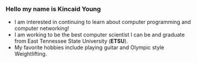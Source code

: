 ### Hello my name is Kincaid Young

- I am interested in continuing to learn about computer programming and computer networking! 
- I am working to be the best computer scientist I can be and graduate from East Tennessee State University (**ETSU**).
- My favorite hobbies include playing guitar and Olympic style Weightlifting.

<!--
**caidkin87/caidkin87** is a ✨ _special_ ✨ repository because its `README.md` (this file) appears on your GitHub profile.

Here are some ideas to get you started:

- 🔭 I’m currently working on ...
- 🌱 I’m currently learning ...
- 👯 I’m looking to collaborate on ...
- 🤔 I’m looking for help with ...
- 💬 Ask me about ...
- 📫 How to reach me: ...
- 😄 Pronouns: ...
- ⚡ Fun fact: ...
-->
